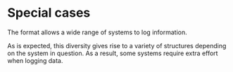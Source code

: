 # Special cases
The format allows a wide range of systems to log information.

As is expected, this diversity gives rise to a variety of structures
depending on the system in question. As a result, some systems
require extra effort when logging data.





